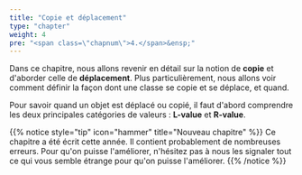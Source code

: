 ```yaml
---
title: "Copie et déplacement"
type: "chapter"
weight: 4
pre: "<span class=\"chapnum\">4.</span>&ensp;"
---
```



Dans ce chapitre, nous allons revenir en détail sur la notion de **copie** et d'aborder celle de **déplacement**.
Plus particulièrement, nous allons voir comment définir la façon dont une classe se copie et se déplace, et quand.

Pour savoir quand un objet est déplacé ou copié, il faut d'abord comprendre les deux principales catégories de valeurs : **L-value** et **R-value**.

{{% notice style="tip" icon="hammer" title="Nouveau chapitre" %}}
Ce chapitre a été écrit cette année. Il contient probablement de nombreuses erreurs.
Pour qu'on puisse l'améliorer, n'hésitez pas à nous les signaler tout ce qui vous semble étrange pour qu'on puisse l'améliorer.
{{% /notice %}}